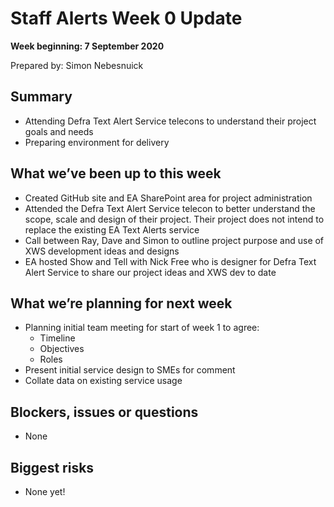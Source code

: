 # Staff Alerts Week 0 Update
**Week beginning: 7 September 2020** 

Prepared by: Simon Nebesnuick

## Summary

* Attending Defra Text Alert Service telecons to understand their project goals and needs
* Preparing environment for delivery

## What we’ve been up to this week

* Created GitHub site and EA SharePoint area for project administration
 * Attended the Defra Text Alert Service telecon to better understand the scope, scale and design of their project. Their project does not intend to replace the existing EA Text Alerts service
* Call between Ray, Dave and Simon to outline project purpose and use of XWS development ideas and designs
* EA hosted Show and Tell with Nick Free who is designer for  Defra Text Alert Service to share our project ideas and XWS dev to date

## What we’re planning for next week

* Planning initial team meeting for start of week 1 to agree:
  * Timeline
  * Objectives
  * Roles
* Present initial service design to SMEs for comment
* Collate data on existing service usage

## Blockers, issues or questions

* None

## Biggest risks

* None yet!